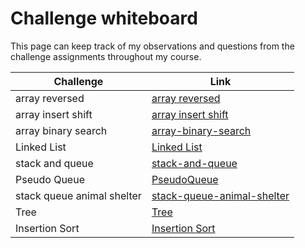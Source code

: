 
<!-- ## [array reversed](./array-reverse/README.md)

## [array insert shift](./array-insert-shift/README.MD)

|              |           |
|--------------|-----------|
| array reversed |  [array reversed](./array-reverse/README.md) |
| array insert shift | [array insert shift](./array-insert-shift/README.MD)  |
 -->

# Challenge whiteboard

This page can keep track of my observations and questions from the challenge assignments throughout my course.

| **Challenge**      | **Link**|
| -----------      | ----------- |
| array reversed | [array reversed](./array-reverse/README.md) |
| array insert shift | [array insert shift](./array-insert-shift/README.MD) |
| array binary search | [array-binary-search](./array-binary-search/README.md) |
| Linked List | [Linked List](./linked-list/README.md) |
| stack and queue | [stack-and-queue](./stack-and-queue/README.md) |
| Pseudo Queue | [PseudoQueue](./stack-and-queue/pseudo-queue.md) |
| stack queue animal shelter | [stack-queue-animal-shelter](./stack-and-queue/sq_animal_shelter/stack-queue-animal-shelter.md) |
| Tree | [Tree](./trees/readme.md) |
| Insertion Sort | [Insertion Sort](./insertationSort//readme.md) |
